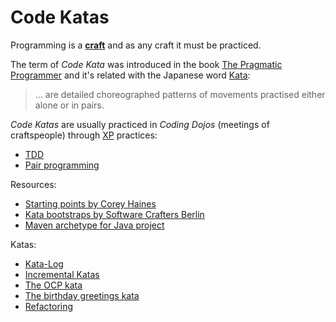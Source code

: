 # Code Katas

Programming is a [**craft**](https://en.wikipedia.org/wiki/Software_craftsmanship) and as any craft it must be practiced.

The term of _Code Kata_ was introduced in the book [The Pragmatic Programmer](https://en.wikipedia.org/wiki/The_Pragmatic_Programmer) and it's related with the Japanese word [Kata](https://en.wikipedia.org/wiki/Kata):

> ... are detailed choreographed patterns of movements practised either alone or in pairs.

_Code Katas_ are usually practiced in _Coding Dojos_ (meetings of craftspeople) through [XP](https://martinfowler.com/bliki/ExtremeProgramming.html) practices:
* [TDD](https://martinfowler.com/bliki/TestDrivenDevelopment.html)
* [Pair programming](https://en.wikipedia.org/wiki/Pair_programming)

Resources:

* [Starting points by Corey Haines](https://github.com/coreyhaines/coderetreat/tree/master/starting_points)
* [Kata bootstraps by Software Crafters Berlin](https://github.com/swkBerlin/kata-bootstraps)
* [Maven archetype for Java project](utils/maven/archetype/README.md)

Katas:

* [Kata-Log](http://kata-log.rocks)
* [Incremental Katas](https://github.com/Gianfrancoalongi/incremental_katas)
* [The OCP kata](http://matteo.vaccari.name/blog/archives/293)
* [The birthday greetings kata](http://matteo.vaccari.name/blog/archives/154)
* [Refactoring](https://github.com/wlodekkr/tests-refactoring)
